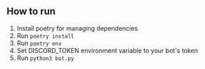 ## How to run

1. Install poetry for managing dependencies
2. Run `poetry install`
3. Run `poetry env`
4. Set DISCORD_TOKEN environment variable to your bot's token
5. Run `python3 bot.py`
